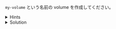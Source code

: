 `my-volume` という名前の volume を作成してください。

<details>
  <summary>Hints</summary>

`docker volume create` コマンドを使用します`

</details>

<details>
  <summary>Solution</summary>

`docker volume create my-volume`{{execute}} コマンドを実行します

</details>